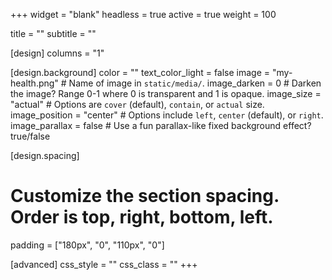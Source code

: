 +++
widget = "blank"
headless = true
active = true
weight = 100

title = ""
subtitle = ""

[design]
  columns = "1"

[design.background]
  color = ""
  text_color_light = false
  image = "my-health.png"  # Name of image in `static/media/`.
  image_darken = 0  # Darken the image? Range 0-1 where 0 is transparent and 1 is opaque.
  image_size = "actual"  #  Options are `cover` (default), `contain`, or `actual` size.
  image_position = "center"  # Options include `left`, `center` (default), or `right`.
  image_parallax = false  # Use a fun parallax-like fixed background effect? true/false


[design.spacing]
  # Customize the section spacing. Order is top, right, bottom, left.
  padding = ["180px", "0", "110px", "0"]

[advanced]
 css_style = ""
 css_class = ""
+++
